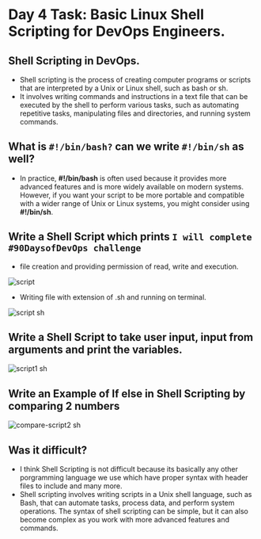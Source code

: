 # Day 4 Task: Basic Linux Shell Scripting for DevOps Engineers.

## Shell Scripting in DevOps.
- Shell scripting is the process of creating computer programs or scripts that are interpreted by a Unix or Linux shell, such as bash or sh.
- It involves writing commands and instructions in a text file that can be executed by the shell to perform various tasks, such as automating repetitive tasks, manipulating files and directories, and running system commands.

## What is `#!/bin/bash?` can we write `#!/bin/sh` as well?

- In practice, **#!/bin/bash** is often used because it provides more advanced features and is more widely available on modern systems. However, if you want your script to be more portable and compatible with a wider range of Unix or Linux systems, you might consider using **#!/bin/sh**.



## Write a Shell Script which prints `I will complete #90DaysofDevOps challenge`

- file creation and providing permission of read, write and execution.

![script](https://user-images.githubusercontent.com/76991475/223536344-d20c7639-ea85-4b39-8c25-dc3e3676e597.png)

- Writing file with extension of .sh and running on terminal.

![script sh](https://user-images.githubusercontent.com/76991475/223536377-96044e78-1356-4954-a21c-dace547dcf98.png)


## Write a Shell Script to take user input, input from arguments and print the variables.

![script1 sh](https://user-images.githubusercontent.com/76991475/223540023-70e59783-4e3e-47b7-a507-98c2c211b6fc.png)


## Write an Example of If else in Shell Scripting by comparing 2 numbers

![compare-script2 sh](https://user-images.githubusercontent.com/76991475/223543063-7273c758-6f06-4b6f-af80-ec36d2e80def.png)

## Was it difficult?

- I think Shell Scripting is not difficult because its basically any other porgramming language we use which have proper syntax with header files to include and many more.
- Shell scripting involves writing scripts in a Unix shell language, such as Bash, that can automate tasks, process data, and perform system operations. The syntax of shell scripting can be simple, but it can also become complex as you work with more advanced features and commands.